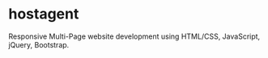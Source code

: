 # hostagent
Responsive Multi-Page website development using HTML/CSS, JavaScript, jQuery, Bootstrap.
